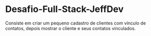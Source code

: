 # Desafio-Full-Stack-JeffDev
 Consiste em criar um pequeno cadastro de clientes com vínculo de contatos, depois mostrar o cliente e seus contatos vinculados.
